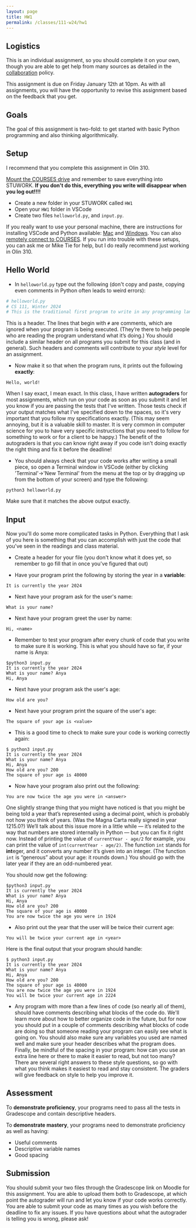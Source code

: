```yaml
---
layout: page
title: HW1 
permalink: /classes/111-w24/hw1
---
```


## Logistics

This is an individual assignment, so you should complete it on your own, though you are able to get help from many sources as detailed in the [collaboration](collaboration) policy.

This assignment is due on Friday January 12th at 10pm. 
As with all assignments, you will have the opportunity to revise this assignment based on the feedback that you get.

## Goals
The goal of this assignment is two-fold: to get started with basic Python programming and also thinking algorithmically. 

## Setup
I recommend that you complete this assignment in Olin 310.

[Mount the COURSES drive](https://wiki.carleton.edu/pages/viewpage.action?spaceKey=carl&title=Fall+2022%3A+CS+111+and+201+workflow+in+CS+labs) and remember to save everything into STUWORK. **If you don't do this, everything you write will disappear when you log out!!!!**
* Create a new folder in your STUWORK called `HW1`
* Open your `HW1` folder in VSCode
* Create two files `helloworld.py`, and `input.py`.

If you really want to use your personal machine, there are instructions for installing VSCode and Python available: [Mac](https://stolafcarleton.teamdynamix.com/TDClient/3356/Portal/KB/ArticleDet?ID=153181) and [Windows](https://stolafcarleton.teamdynamix.com/TDClient/3356/Portal/KB/ArticleDet?ID=153195). You can also [remotely connect to COURSES](https://wiki.carleton.edu/display/carl/How+to+Map+the+Courses+Network+Drive+on+Personal+Machines). If you run into trouble with these setups, you can ask me or Mike Tie for help, but I do really recommend just working in Olin 310.

## Hello World

* In `helloworld.py` type out the following (don't copy and paste, copying even comments in Python often leads to weird errors):
```python
# helloworld.py
# CS 111, Winter 2024
# This is the traditional first program to write in any programming language.
```
This is a header.
The lines that begin with `#` are comments, which are ignored when your program is being executed. 
(They’re there to help people who are reading the program understand what it’s doing.)
You should include a similar header on all programs you submit for this class (and in general).
Such headers and comments will contribute to your *style* level for an assignment.

* Now make it so that when the program runs, it prints out the following **exactly**:
```
Hello, world!
```
When I say exact, I mean exact. 
In this class, I have written **autograders** for most assignments, which run on your code as soon as you submit it and let you know if you are passing the tests that I've written.
Those tests check if your output matches what I've specified down to the spaces, so it's very important that you follow my specifications exactly.
(This may seem annoying, but it is a valuable skill to master. It is very common in computer science for you to have very specific instructions that you need to follow for something to work or for a client to be happy.)
The benefit of the autograders is that you can know right away if you code isn't doing exactly the right thing and fix it before the deadline!

* You should always check that your code works after writing a small piece, so open a Terminal window in VSCode (either by clicking 'Terminal'->'New Terminal' from the menu at the top or by dragging up from the bottom of your screen) and type the following:
```
python3 helloworld.py
```
Make sure that it matches the above output exactly.

## Input
Now you'll do some more complicated tasks in Python. 
Everything that I ask of you here is something that you can accomplish with just the code that you've seen in the readings and class material.

* Create a header for your file (you don't know what it does yet, so remember to go fill that in once you've figured that out)

* Have your program print the following by storing the year in a **variable**:
```
It is currently the year 2024
```

* Next have your program ask for the user's name:
```
What is your name? 
```

* Next have your program greet the user by name:
```
Hi, <name>
```

* Remember to test your program after every chunk of code that you write to make sure it is working. This is what you should have so far, if your name is Anya:
```
$python3 input.py
It is currently the year 2024
What is your name? Anya
Hi, Anya
```

* Next have your program ask the user's age:
```
How old are you?
```

* Next have your program print the square of the user's age:
```
The square of your age is <value>
```

* This is a good time to check to make sure your code is working correctly again:
```
$ python3 input.py
It is currently the year 2024
What is your name? Anya
Hi, Anya
How old are you? 200
The square of your age is 40000
```

* Now have your program also print out the following:
```
You are now twice the age you were in <answer>
```
One slightly strange thing that you might have noticed is that you might be being told a year that’s represented using a decimal point, which is probably not how you think of years. 
(Was the Magna Carta really signed in year 1215.0?) 
We’ll talk about this issue more in a little while — it’s related to the way that numbers are stored internally in Python — but you can fix it right now. Instead of printing the value of `currentYear - age/2` for example, you can print the value of `int(currentYear - age/2)`. The function `int` stands for **int**eger, and it converts any number it’s given into an integer. (The function `int` is “generous” about your age: it rounds down.)
You should go with the later year if they are an odd-numbered year.

You should now get the following:
```
$python3 input.py
It is currently the year 2024
What is your name? Anya
Hi, Anya
How old are you? 200
The square of your age is 40000
You are now twice the age you were in 1924
```

* Also print out the year that the user will be twice their current age:
```
You will be twice your current age in <year>
```

Here is the final output that your program should handle:
```
$ python3 input.py
It is currently the year 2024
What is your name? Anya
Hi, Anya
How old are you? 200
The square of your age is 40000
You are now twice the age you were in 1924
You will be twice your current age in 2224
```

* Any program with more than a few lines of code (so nearly all of them), should have comments describing what blocks of the code do. We'll learn more about how to better organize code in the future, but for now you should put in a couple of comments describing what blocks of code are doing so that someone reading your program can easily see what is going on. You should also make sure any variables you used are named well and make sure your header describes what the program does. Finally, be mindful of the spacing in your program: how can you use an extra line here or there to make it easier to read, but not too many? There are several right answers to these style questions, so go with what you think makes it easiest to read and stay consistent. The graders will give feedback on style to help you improve it.



## Assessment
To **demonstrate proficiency**, your programs need to pass all the tests in Gradescope and contain descriptive headers.

To **demonstrate mastery**, your programs need to demonstrate proficiency as well as having:
* Useful comments
* Descriptive variable names
* Good spacing


## Submission
You should submit your two files through the Gradescope link on Moodle for this assignment.
You are able to upload them both to Gradescope, at which point the autograder will run and let you know if your code works correctly.
You are able to submit your code as many times as you wish before the deadline to fix any issues.
If you have questions about what the autograder is telling you is wrong, please ask!
